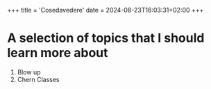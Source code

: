 +++
title = 'Cosedavedere'
date = 2024-08-23T16:03:31+02:00
+++

# A selection of topics that I should learn more about

1. Blow up 
2. Chern Classes